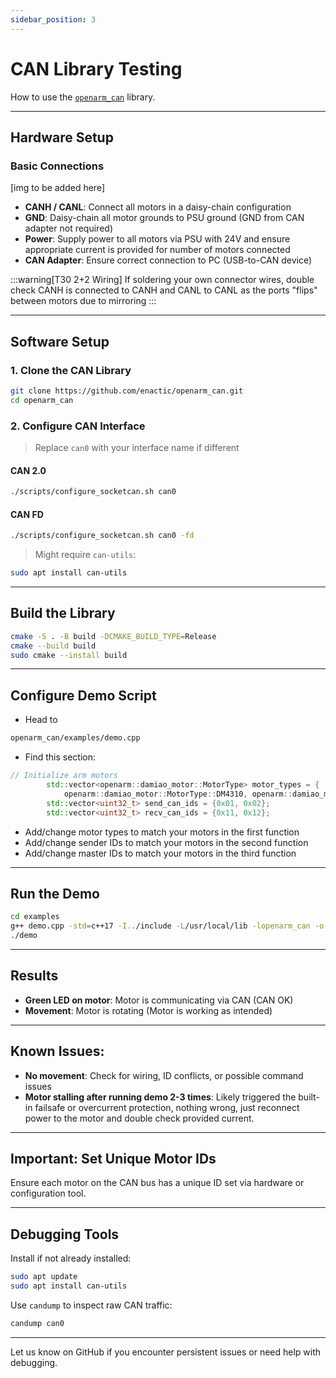 ```yaml
---
sidebar_position: 3
---
```


# CAN Library Testing

How to use the [`openarm_can`](https://github.com/enactic/openarm_can) library.

---

## Hardware Setup

### Basic Connections

[img to be added here]

- **CANH / CANL**: Connect all motors in a daisy-chain configuration
- **GND**: Daisy-chain all motor grounds to PSU ground (GND from CAN adapter not required)
- **Power**: Supply power to all motors via PSU with 24V and ensure appropriate current is provided for number of motors connected
- **CAN Adapter**: Ensure correct connection to PC (USB-to-CAN device)

:::warning[T30 2+2 Wiring]
If soldering your own connector wires, double check CANH is connected to CANH and CANL to CANL as the ports "flips" between motors due to mirroring
:::

---

## Software Setup

### 1. Clone the CAN Library

```bash
git clone https://github.com/enactic/openarm_can.git
cd openarm_can
```

### 2. Configure CAN Interface

> Replace `can0` with your interface name if different

#### CAN 2.0

```bash
./scripts/configure_socketcan.sh can0
```

#### CAN FD

```bash
./scripts/configure_socketcan.sh can0 -fd
```

> Might require `can-utils`:

```bash
sudo apt install can-utils
```

---

## Build the Library

```bash
cmake -S . -B build -DCMAKE_BUILD_TYPE=Release
cmake --build build
sudo cmake --install build
```

---

## Configure Demo Script

- Head to

```bash
openarm_can/examples/demo.cpp
```

- Find this section:

``` cpp
// Initialize arm motors
        std::vector<openarm::damiao_motor::MotorType> motor_types = {
            openarm::damiao_motor::MotorType::DM4310, openarm::damiao_motor::MotorType::DM4340};
        std::vector<uint32_t> send_can_ids = {0x01, 0x02};
        std::vector<uint32_t> recv_can_ids = {0x11, 0x12};
```
- Add/change motor types to match your motors in the first function
- Add/change sender IDs to match your motors in the second function
- Add/change master IDs to match your motors in the third function
---

## Run the Demo

```bash
cd examples
g++ demo.cpp -std=c++17 -I../include -L/usr/local/lib -lopenarm_can -o demo
./demo
```

---

## Results

- **Green LED on motor**: Motor is communicating via CAN (CAN OK)
- **Movement**: Motor is rotating (Motor is working as intended)

---

## Known Issues:

- **No movement**: Check for wiring, ID conflicts, or possible command issues
- **Motor stalling after running demo 2-3 times**: Likely triggered the built-in failsafe or overcurrent protection, nothing wrong, just reconnect power to the motor and double check provided current.

---

## Important: Set Unique Motor IDs

Ensure each motor on the CAN bus has a unique ID set via hardware or configuration tool.

---

## Debugging Tools

Install if not already installed:

```bash
sudo apt update
sudo apt install can-utils
```

Use `candump` to inspect raw CAN traffic:

```bash
candump can0
```

---

Let us know on GitHub if you encounter persistent issues or need help with debugging.
